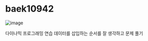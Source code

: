 # baek10942

![image](https://user-images.githubusercontent.com/48464681/116199346-f9dbb280-a771-11eb-8777-8379509114d3.png)

다이나믹 프로그래밍 연습
데이터를 삽입하는 순서를 잘 생각하고 문제 풀기
